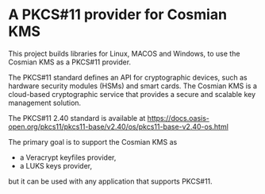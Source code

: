 # A PKCS#11 provider for Cosmian KMS

This project builds libraries for Linux, MACOS and Windows, to use the Cosmian KMS as a PKCS#11 provider.

The PKCS#11 standard defines an API for cryptographic devices, such as hardware security modules (HSMs) and smart cards.
The Cosmian KMS is a cloud-based cryptographic service that provides a secure and scalable key management solution.

The PKCS#11 2.40 standard is available at
<https://docs.oasis-open.org/pkcs11/pkcs11-base/v2.40/os/pkcs11-base-v2.40-os.html>

The primary goal is to support the Cosmian KMS as

- a Veracrypt keyfiles provider,
- a LUKS keys provider,

but it can be used with any application that supports PKCS#11.

